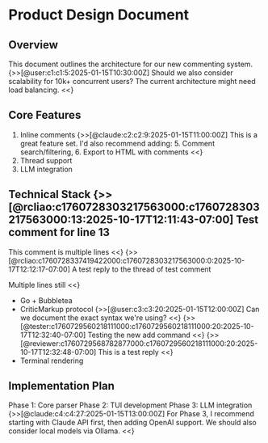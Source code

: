 # Product Design Document

## Overview

This document outlines the architecture for our new commenting system. {>>[@user:c1:c1:5:2025-01-15T10:30:00Z] Should we also consider scalability for 10k+ concurrent users? The current architecture might need load balancing. <<}

## Core Features

1. Inline comments {>>[@claude:c2:c2:9:2025-01-15T11:00:00Z] This is a great feature set. I'd also recommend adding: 5. Comment search/filtering, 6. Export to HTML with comments <<}
2. Thread support
3. LLM integration

## Technical Stack {>>[@rcliao:c1760728303217563000:c1760728303217563000:13:2025-10-17T12:11:43-07:00] Test comment for line 13

This comment is multiple lines <<} {>>[@rcliao:c1760728337419422000:c1760728303217563000:0:2025-10-17T12:12:17-07:00] A test reply to the thread of test comment

Multiple lines still <<}

- Go + Bubbletea
- CriticMarkup protocol {>>[@user:c3:c3:20:2025-01-15T12:00:00Z] Can we document the exact syntax we're using? <<} {>>[@tester:c1760729560218111000:c1760729560218111000:20:2025-10-17T12:32:40-07:00] Testing the new add command <<} {>>[@reviewer:c1760729568782877000:c1760729560218111000:20:2025-10-17T12:32:48-07:00] This is a test reply <<}
- Terminal rendering

## Implementation Plan

Phase 1: Core parser
Phase 2: TUI development
Phase 3: LLM integration {>>[@claude:c4:c4:27:2025-01-15T13:00:00Z] For Phase 3, I recommend starting with Claude API first, then adding OpenAI support. We should also consider local models via Ollama. <<}
